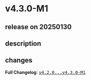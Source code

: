 # v4.3.0-M1

## release on 20250130
## description
## changes
<strong>Full Changelog</strong>: <a class="commit-link" href="https://github.com/spring-cloud/spring-cloud-zookeeper/compare/v4.2.0...v4.3.0-M1"><tt>v4.2.0...v4.3.0-M1</tt></a>

